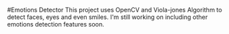 #Emotions Detector
This project uses OpenCV and Viola-jones Algorithm to detect faces, eyes and even smiles. I'm still working on including other emotions detection features soon. 
